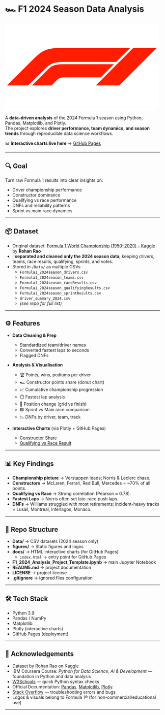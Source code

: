 # 🏎️ F1 2024 Season Data Analysis  

<img src="figures/F1-Logo.png" alt="F1 Logo" width="500"/>  

A **data-driven analysis** of the 2024 Formula 1 season using Python, Pandas, Matplotlib, and Plotly.  
The project explores **driver performance, team dynamics, and season trends** through reproducible data science workflows.  

📊 **Interactive charts live here** → [GitHub Pages](https://gify1606-debug.github.io/F1-2024-Data-Analysis/)  

---

## 🔍 Goal  
Turn raw Formula 1 results into clear insights on:  
- Driver championship performance  
- Constructor dominance  
- Qualifying vs race performance  
- DNFs and reliability patterns  
- Sprint vs main race dynamics  

---

## 📦 Dataset  

- Original dataset: [Formula 1 World Championship (1950–2020) – Kaggle](https://www.kaggle.com/datasets/rohanrao/formula-1-world-championship-1950-2020/data) by **Rohan Rao**  
- I **separated and cleaned only the 2024 season data**, keeping drivers, teams, race results, qualifying, sprints, and votes.  
- Stored in `/Data/` as multiple CSVs:  
  - `Formula1_2024season_drivers.csv`  
  - `Formula1_2024season_teams.csv`  
  - `Formula1_2024season_raceResults.csv`  
  - `Formula1_2024season_qualifyingResults.csv`  
  - `Formula1_2024season_sprintResults.csv`  
  - `driver_summary_2024.csv`  
  - *(see repo for full list)*  

---

## ⚙️ Features  

- **Data Cleaning & Prep**  
  - Standardized team/driver names  
  - Converted fastest laps to seconds  
  - Flagged DNFs  

- **Analysis & Visualisation**  
  - 🏆 Points, wins, podiums per driver  
  - 🏎️ Constructor points share (donut chart)  
  - 📈 Cumulative championship progression  
  - ⏱️ Fastest lap analysis  
  - 🔁 Position change (grid vs finish)  
  - 🟩 Sprint vs Main race comparison  
  - 📉 DNFs by driver, team, track  

- **Interactive Charts** (via Plotly + GitHub Pages)  
  - [Constructor Share](https://gify1606-debug.github.io/F1-2024-Data-Analysis/constructor_share.html)  
  - [Qualifying vs Race Result](https://gify1606-debug.github.io/F1-2024-Data-Analysis/Qualifying_vs_Race_Result.html)  

---

## 📊 Key Findings  

- **Championship picture** → Verstappen leads; Norris & Leclerc chase.  
- **Constructors** → McLaren, Ferrari, Red Bull, Mercedes = ~70% of all points.  
- **Qualifying vs Race** → Strong correlation (Pearson ≈ 0.78).  
- **Fastest Laps** → Norris often set late-race push laps.  
- **DNFs** → Williams struggled with most retirements; incident-heavy tracks = Lusail, Montreal, Interlagos, Monaco.  

---

## 🚀 Repo Structure

- **Data/** → CSV datasets (2024 season only)  
- **figures/** → Static figures and logos  
- **docs/** → HTML interactive charts (for GitHub Pages)  
  - `index.html` → entry point for GitHub Pages  
- **F1_2024_Analysis_Project_Template.ipynb** → main Jupyter Notebook  
- **README.md** → project documentation  
- **LICENSE** → project license  
- **.gitignore** → ignored files configuration  

---

## 🛠️ Tech Stack  

- Python 3.9  
- Pandas / NumPy  
- Matplotlib  
- Plotly (interactive charts)  
- GitHub Pages (deployment)  

---

## 🙌 Acknowledgements

- Dataset by [Rohan Rao](https://www.kaggle.com/rohanrao) on Kaggle  
- IBM Coursera Course: *Python for Data Science, AI & Development* — foundation in Python and data analysis  
- [W3Schools](https://www.w3schools.com/python/) — quick Python syntax checks  
- Official Documentation: [Pandas](https://pandas.pydata.org/), [Matplotlib](https://matplotlib.org/), [Plotly](https://plotly.com/python/)  
- [Stack Overflow](https://stackoverflow.com/) — troubleshooting errors and bugs  
- Logos & visuals belong to Formula 1® (for non-commercial/educational use)   

---
